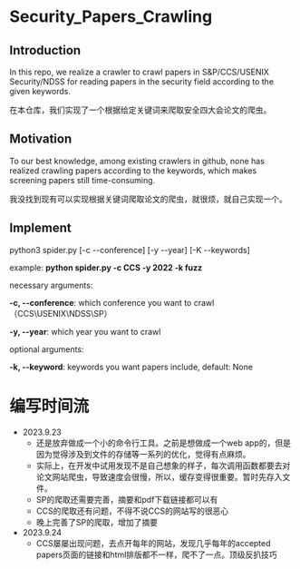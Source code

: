 # Security_Papers_Crawling
## Introduction
In this repo, we realize a crawler to crawl papers in S&P/CCS/USENIX Security/NDSS for reading papers in the security field according to the given keywords.

在本仓库，我们实现了一个根据给定关键词来爬取安全四大会论文的爬虫。

## Motivation
To our best knowledge, among existing crawlers in github, none has realized crawling papers according to the keywords, which makes screening papers still time-consuming.

我没找到现有可以实现根据关键词爬取论文的爬虫，就很烦，就自己实现一个。

## Implement
python3 spider.py [-c --conference] [-y --year] [-K --keywords]

example: **python spider.py -c CCS -y 2022 -k fuzz**

necessary arguments:

**-c, --conference**:      which conference you want to crawl（CCS\USENIX\NDSS\SP）

**-y, --year**:            which year you want to crawl

optional arguments:

**-k, --keyword**:        keywords you want papers include, default: None


# 编写时间流
- 2023.9.23 
    - 还是放弃做成一个小的命令行工具。之前是想做成一个web app的，但是因为觉得涉及到文件的存储等一系列的优化，觉得有点麻烦。
    - 实际上，在开发中试用发现不是自己想象的样子，每次调用函数都要去对论文网站爬虫，导致速度会很慢，所以，缓存变得很重要。暂时先存入文件。
    - SP的爬取还需要完善，摘要和pdf下载链接都可以有
    - CCS的爬取还有问题，不得不说CCS的网站写的很恶心
    - 晚上完善了SP的爬取，增加了摘要
- 2023.9.24
    - CCS屡屡出现问题，去点开每年的网站，发现几乎每年的accepted papers页面的链接和html排版都不一样，爬不了一点。顶级反扒技巧
